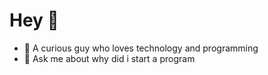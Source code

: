 # Hey 👊

- 🌱 A curious guy who loves technology and programming
- 💬 Ask me about why did i start a program



